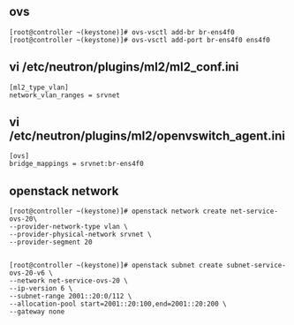 ## ovs
```
[root@controller ~(keystone)]# ovs-vsctl add-br br-ens4f0
[root@controller ~(keystone)]# ovs-vsctl add-port br-ens4f0 ens4f0
```

## vi /etc/neutron/plugins/ml2/ml2_conf.ini
```
[ml2_type_vlan]
network_vlan_ranges = srvnet
```

## vi /etc/neutron/plugins/ml2/openvswitch_agent.ini
```
[ovs]
bridge_mappings = srvnet:br-ens4f0
```

## openstack network
```
[root@controller ~(keystone)]# openstack network create net-service-ovs-20\
--provider-network-type vlan \
--provider-physical-network srvnet \
--provider-segment 20 


[root@controller ~(keystone)]# openstack subnet create subnet-service-ovs-20-v6 \
--network net-service-ovs-20 \
--ip-version 6 \
--subnet-range 2001::20:0/112 \
--allocation-pool start=2001::20:100,end=2001::20:200 \
--gateway none 
```
